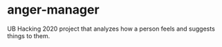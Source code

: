 # anger-manager
UB Hacking 2020 project that analyzes how a person feels and suggests things to them.
